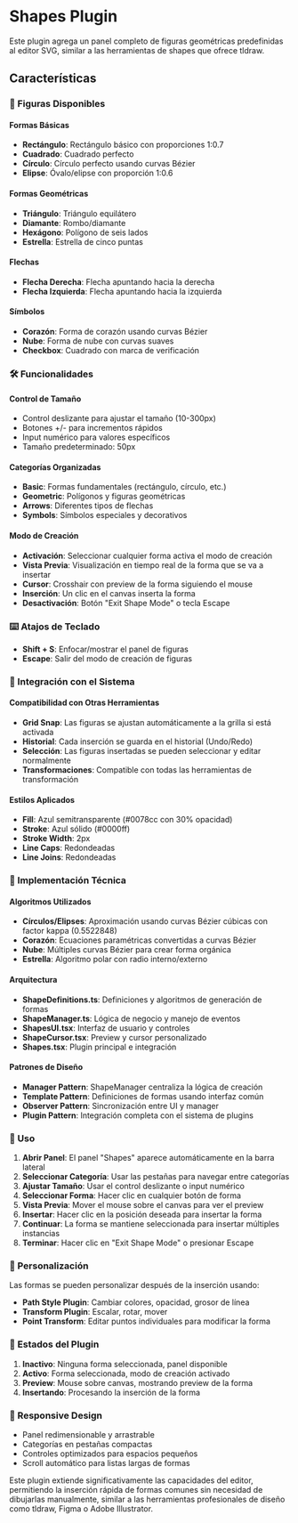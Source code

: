 # Shapes Plugin

Este plugin agrega un panel completo de figuras geométricas predefinidas al editor SVG, similar a las herramientas de shapes que ofrece tldraw.

## Características

### 🎨 Figuras Disponibles

#### Formas Básicas
- **Rectángulo**: Rectángulo básico con proporciones 1:0.7
- **Cuadrado**: Cuadrado perfecto
- **Círculo**: Círculo perfecto usando curvas Bézier
- **Elipse**: Óvalo/elipse con proporción 1:0.6

#### Formas Geométricas
- **Triángulo**: Triángulo equilátero
- **Diamante**: Rombo/diamante
- **Hexágono**: Polígono de seis lados
- **Estrella**: Estrella de cinco puntas

#### Flechas
- **Flecha Derecha**: Flecha apuntando hacia la derecha
- **Flecha Izquierda**: Flecha apuntando hacia la izquierda

#### Símbolos
- **Corazón**: Forma de corazón usando curvas Bézier
- **Nube**: Forma de nube con curvas suaves
- **Checkbox**: Cuadrado con marca de verificación

### 🛠 Funcionalidades

#### Control de Tamaño
- Control deslizante para ajustar el tamaño (10-300px)
- Botones +/- para incrementos rápidos
- Input numérico para valores específicos
- Tamaño predeterminado: 50px

#### Categorías Organizadas
- **Basic**: Formas fundamentales (rectángulo, círculo, etc.)
- **Geometric**: Polígonos y figuras geométricas
- **Arrows**: Diferentes tipos de flechas
- **Symbols**: Símbolos especiales y decorativos

#### Modo de Creación
- **Activación**: Seleccionar cualquier forma activa el modo de creación
- **Vista Previa**: Visualización en tiempo real de la forma que se va a insertar
- **Cursor**: Crosshair con preview de la forma siguiendo el mouse
- **Inserción**: Un clic en el canvas inserta la forma
- **Desactivación**: Botón "Exit Shape Mode" o tecla Escape

### ⌨️ Atajos de Teclado

- **Shift + S**: Enfocar/mostrar el panel de figuras
- **Escape**: Salir del modo de creación de figuras

### 🎯 Integración con el Sistema

#### Compatibilidad con Otras Herramientas
- **Grid Snap**: Las figuras se ajustan automáticamente a la grilla si está activada
- **Historial**: Cada inserción se guarda en el historial (Undo/Redo)
- **Selección**: Las figuras insertadas se pueden seleccionar y editar normalmente
- **Transformaciones**: Compatible con todas las herramientas de transformación

#### Estilos Aplicados
- **Fill**: Azul semitransparente (#0078cc con 30% opacidad)
- **Stroke**: Azul sólido (#0000ff)
- **Stroke Width**: 2px
- **Line Caps**: Redondeadas
- **Line Joins**: Redondeadas

### 📐 Implementación Técnica

#### Algoritmos Utilizados
- **Círculos/Elipses**: Aproximación usando curvas Bézier cúbicas con factor kappa (0.5522848)
- **Corazón**: Ecuaciones paramétricas convertidas a curvas Bézier
- **Nube**: Múltiples curvas Bézier para crear forma orgánica
- **Estrella**: Algoritmo polar con radio interno/externo

#### Arquitectura
- **ShapeDefinitions.ts**: Definiciones y algoritmos de generación de formas
- **ShapeManager.ts**: Lógica de negocio y manejo de eventos
- **ShapesUI.tsx**: Interfaz de usuario y controles
- **ShapeCursor.tsx**: Preview y cursor personalizado
- **Shapes.tsx**: Plugin principal e integración

#### Patrones de Diseño
- **Manager Pattern**: ShapeManager centraliza la lógica de creación
- **Template Pattern**: Definiciones de formas usando interfaz común
- **Observer Pattern**: Sincronización entre UI y manager
- **Plugin Pattern**: Integración completa con el sistema de plugins

### 🚀 Uso

1. **Abrir Panel**: El panel "Shapes" aparece automáticamente en la barra lateral
2. **Seleccionar Categoría**: Usar las pestañas para navegar entre categorías
3. **Ajustar Tamaño**: Usar el control deslizante o input numérico
4. **Seleccionar Forma**: Hacer clic en cualquier botón de forma
5. **Vista Previa**: Mover el mouse sobre el canvas para ver el preview
6. **Insertar**: Hacer clic en la posición deseada para insertar la forma
7. **Continuar**: La forma se mantiene seleccionada para insertar múltiples instancias
8. **Terminar**: Hacer clic en "Exit Shape Mode" o presionar Escape

### 🎨 Personalización

Las formas se pueden personalizar después de la inserción usando:
- **Path Style Plugin**: Cambiar colores, opacidad, grosor de línea
- **Transform Plugin**: Escalar, rotar, mover
- **Point Transform**: Editar puntos individuales para modificar la forma

### 🔄 Estados del Plugin

1. **Inactivo**: Ninguna forma seleccionada, panel disponible
2. **Activo**: Forma seleccionada, modo de creación activado
3. **Preview**: Mouse sobre canvas, mostrando preview de la forma
4. **Insertando**: Procesando la inserción de la forma

### 📱 Responsive Design

- Panel redimensionable y arrastrable
- Categorías en pestañas compactas
- Controles optimizados para espacios pequeños
- Scroll automático para listas largas de formas

Este plugin extiende significativamente las capacidades del editor, permitiendo la inserción rápida de formas comunes sin necesidad de dibujarlas manualmente, similar a las herramientas profesionales de diseño como tldraw, Figma o Adobe Illustrator.

